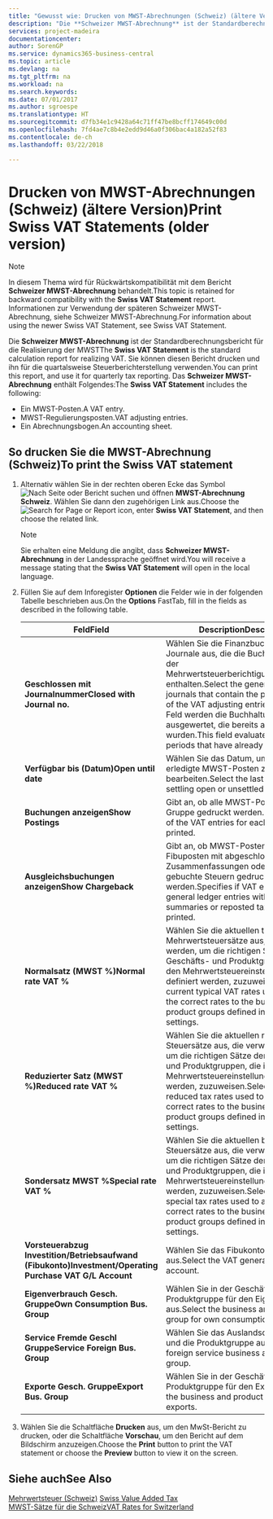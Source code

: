 ```yaml
---
title: "Gewusst wie: Drucken von MWST-Abrechnungen (Schweiz) (ältere Version)"
description: "Die **Schweizer MWST-Abrechnung** ist der Standardberechnungsbericht für die Realisierung der MWST Sie können diesen Bericht drucken und ihn für die quartalsweise Steuerberichterstellung verwenden."
services: project-madeira
documentationcenter: 
author: SorenGP
ms.service: dynamics365-business-central
ms.topic: article
ms.devlang: na
ms.tgt_pltfrm: na
ms.workload: na
ms.search.keywords: 
ms.date: 07/01/2017
ms.author: sgroespe
ms.translationtype: HT
ms.sourcegitcommit: d7fb34e1c9428a64c71ff47be8bcff174649c00d
ms.openlocfilehash: 7fd4ae7c8b4e2edd9d46a0f306bac4a182a52f83
ms.contentlocale: de-ch
ms.lasthandoff: 03/22/2018

---
```

# <a name="print-swiss-vat-statements-older-version"></a><span data-ttu-id="ae0b2-104">Drucken von MWST-Abrechnungen (Schweiz) (ältere Version)</span><span class="sxs-lookup"><span data-stu-id="ae0b2-104">Print Swiss VAT Statements (older version)</span></span>

> [!NOTE]  
>  <span data-ttu-id="ae0b2-105">In diesem Thema wird für Rückwärtskompatibilität mit dem Bericht **Schweizer MWST-Abrechnung** behandelt.</span><span class="sxs-lookup"><span data-stu-id="ae0b2-105">This topic is retained for backward compatibility with the **Swiss VAT Statement** report.</span></span> <span data-ttu-id="ae0b2-106">Informationen zur Verwendung der späteren Schweizer MWST-Abrechnung, siehe Schweizer MWST-Abrechnung.</span><span class="sxs-lookup"><span data-stu-id="ae0b2-106">For information about using the newer Swiss VAT Statement, see Swiss VAT Statement.</span></span>  

<span data-ttu-id="ae0b2-107">Die **Schweizer MWST-Abrechnung** ist der Standardberechnungsbericht für die Realisierung der MWST</span><span class="sxs-lookup"><span data-stu-id="ae0b2-107">The **Swiss VAT Statement** is the standard calculation report for realizing VAT.</span></span> <span data-ttu-id="ae0b2-108">Sie können diesen Bericht drucken und ihn für die quartalsweise Steuerberichterstellung verwenden.</span><span class="sxs-lookup"><span data-stu-id="ae0b2-108">You can print this report, and use it for quarterly tax reporting.</span></span> <span data-ttu-id="ae0b2-109">Das **Schweizer MWST-Abrechnung** enthält Folgendes:</span><span class="sxs-lookup"><span data-stu-id="ae0b2-109">The **Swiss VAT Statement** includes the following:</span></span>  

- <span data-ttu-id="ae0b2-110">Ein MWST-Posten.</span><span class="sxs-lookup"><span data-stu-id="ae0b2-110">A VAT entry.</span></span>  
- <span data-ttu-id="ae0b2-111">MWST-Regulierungsposten.</span><span class="sxs-lookup"><span data-stu-id="ae0b2-111">VAT adjusting entries.</span></span>  
- <span data-ttu-id="ae0b2-112">Ein Abrechnungsbogen.</span><span class="sxs-lookup"><span data-stu-id="ae0b2-112">An accounting sheet.</span></span>  

## <a name="to-print-the-swiss-vat-statement"></a><span data-ttu-id="ae0b2-113">So drucken Sie die MWST-Abrechnung (Schweiz)</span><span class="sxs-lookup"><span data-stu-id="ae0b2-113">To print the Swiss VAT statement</span></span>  

1.  <span data-ttu-id="ae0b2-114">Alternativ wählen Sie in der rechten oberen Ecke das Symbol ![Nach Seite oder Bericht suchen](../../media/ui-search/search_small.png "Nach Seite oder Bericht suchen") und öffnen **MWST-Abrechnung Schweiz**. Wählen Sie dann den zugehörigen Link aus.</span><span class="sxs-lookup"><span data-stu-id="ae0b2-114">Choose the ![Search for Page or Report](../../media/ui-search/search_small.png "Search for Page or Report icon") icon, enter **Swiss VAT Statement**, and then choose the related link.</span></span>  

    > [!NOTE]  
    >  <span data-ttu-id="ae0b2-115">Sie erhalten eine Meldung die angibt, dass **Schweizer MWST-Abrechnung** in der Landessprache geöffnet wird.</span><span class="sxs-lookup"><span data-stu-id="ae0b2-115">You will receive a message stating that the **Swiss VAT Statement** will open in the local language.</span></span>  

2.  <span data-ttu-id="ae0b2-116">Füllen Sie auf dem Inforegister **Optionen** die Felder wie in der folgenden Tabelle beschrieben aus.</span><span class="sxs-lookup"><span data-stu-id="ae0b2-116">On the **Options** FastTab, fill in the fields as described in the following table.</span></span>  

    |<span data-ttu-id="ae0b2-117">Feld</span><span class="sxs-lookup"><span data-stu-id="ae0b2-117">Field</span></span>|<span data-ttu-id="ae0b2-118">Description</span><span class="sxs-lookup"><span data-stu-id="ae0b2-118">Description</span></span>|  
    |---------------------------------|---------------------------------------|  
    |<span data-ttu-id="ae0b2-119">**Geschlossen mit Journalnummer**</span><span class="sxs-lookup"><span data-stu-id="ae0b2-119">**Closed with Journal no.**</span></span>|<span data-ttu-id="ae0b2-120">Wählen Sie die Finanzbuchhaltungserf.-Journale aus, die die Buchungsquelle der Mehrwertsteuerberichtigungsbuchungen enthalten.</span><span class="sxs-lookup"><span data-stu-id="ae0b2-120">Select the general ledger journals that contain the posting source of the VAT adjusting entries.</span></span> <span data-ttu-id="ae0b2-121">In diesem Feld werden die Buchhaltungsperioden ausgewertet, die bereits ausgeglichen wurden.</span><span class="sxs-lookup"><span data-stu-id="ae0b2-121">This field evaluates accounting periods that have already been settled.</span></span>|  
    |<span data-ttu-id="ae0b2-122">**Verfügbar bis (Datum)**</span><span class="sxs-lookup"><span data-stu-id="ae0b2-122">**Open until date**</span></span>|<span data-ttu-id="ae0b2-123">Wählen Sie das Datum, um offene oder erledigte MWST-Posten zu bearbeiten.</span><span class="sxs-lookup"><span data-stu-id="ae0b2-123">Select the last date for settling open or unsettled VAT entries.</span></span>|  
    |<span data-ttu-id="ae0b2-124">**Buchungen anzeigen**</span><span class="sxs-lookup"><span data-stu-id="ae0b2-124">**Show Postings**</span></span>|<span data-ttu-id="ae0b2-125">Gibt an, ob alle MWST-Posten für jede Gruppe gedruckt werden.</span><span class="sxs-lookup"><span data-stu-id="ae0b2-125">Specifies if all of the VAT entries for each group will be printed.</span></span>|  
    |<span data-ttu-id="ae0b2-126">**Ausgleichsbuchungen anzeigen**</span><span class="sxs-lookup"><span data-stu-id="ae0b2-126">**Show Chargeback**</span></span>|<span data-ttu-id="ae0b2-127">Gibt an, ob MWST-Posten und Fibuposten mit abgeschlossenen Zusammenfassungen oder erneut gebuchte Steuern gedruckt werden.</span><span class="sxs-lookup"><span data-stu-id="ae0b2-127">Specifies if VAT entries and general ledger entries with closed summaries or reposted tax will be printed.</span></span>|  
    |<span data-ttu-id="ae0b2-128">**Normalsatz (MWST %)**</span><span class="sxs-lookup"><span data-stu-id="ae0b2-128">**Normal rate VAT %**</span></span>|<span data-ttu-id="ae0b2-129">Wählen Sie die aktuellen typischen Mehrwertsteuersätze aus, die verwendet werden, um die richtigen Sätze den Geschäfts- und Produktgruppen, die in den Mehrwertsteuereinstellungen definiert werden, zuzuweisen.</span><span class="sxs-lookup"><span data-stu-id="ae0b2-129">Select the current typical VAT rates used to assign the correct rates to the business and product groups defined in the VAT settings.</span></span>|  
    |<span data-ttu-id="ae0b2-130">**Reduzierter Satz (MWST %)**</span><span class="sxs-lookup"><span data-stu-id="ae0b2-130">**Reduced rate VAT %**</span></span>|<span data-ttu-id="ae0b2-131">Wählen Sie die aktuellen reduzierten Steuersätze aus, die verwendet werden, um die richtigen Sätze den Geschäfts- und Produktgruppen, die in den Mehrwertsteuereinstellungen definiert werden, zuzuweisen.</span><span class="sxs-lookup"><span data-stu-id="ae0b2-131">Select the current reduced tax rates used to assign the correct rates to the business and product groups defined in the VAT settings.</span></span>|  
    |<span data-ttu-id="ae0b2-132">**Sondersatz MWST %**</span><span class="sxs-lookup"><span data-stu-id="ae0b2-132">**Special rate VAT %**</span></span>|<span data-ttu-id="ae0b2-133">Wählen Sie die aktuellen besonderen Steuersätze aus, die verwendet werden, um die richtigen Sätze den Geschäfts- und Produktgruppen, die in den Mehrwertsteuereinstellungen definiert werden, zuzuweisen.</span><span class="sxs-lookup"><span data-stu-id="ae0b2-133">Select the current special tax rates used to assign the correct rates to the business and product groups defined in the VAT settings.</span></span>|  
    |<span data-ttu-id="ae0b2-134">**Vorsteuerabzug Investition/Betriebsaufwand (Fibukonto)**</span><span class="sxs-lookup"><span data-stu-id="ae0b2-134">**Investment/Operating Purchase VAT G/L Account**</span></span>|<span data-ttu-id="ae0b2-135">Wählen Sie das Fibukonto für die MWST aus.</span><span class="sxs-lookup"><span data-stu-id="ae0b2-135">Select the VAT general ledger account.</span></span>|  
    |<span data-ttu-id="ae0b2-136">**Eigenverbrauch Gesch. Gruppe**</span><span class="sxs-lookup"><span data-stu-id="ae0b2-136">**Own Consumption Bus. Group**</span></span>|<span data-ttu-id="ae0b2-137">Wählen Sie in der Geschäfts- und Produktgruppe für den Eigenverbrauch aus.</span><span class="sxs-lookup"><span data-stu-id="ae0b2-137">Select the business and product group for own consumptions.</span></span>|  
    |<span data-ttu-id="ae0b2-138">**Service Fremde Geschl Gruppe**</span><span class="sxs-lookup"><span data-stu-id="ae0b2-138">**Service Foreign Bus. Group**</span></span>|<span data-ttu-id="ae0b2-139">Wählen Sie das Auslandsdienstgeschäft und die Produktgruppe aus.</span><span class="sxs-lookup"><span data-stu-id="ae0b2-139">Select the foreign service business and product group.</span></span>|  
    |<span data-ttu-id="ae0b2-140">**Exporte Gesch. Gruppe**</span><span class="sxs-lookup"><span data-stu-id="ae0b2-140">**Export Bus. Group**</span></span>|<span data-ttu-id="ae0b2-141">Wählen Sie in der Geschäfts- und Produktgruppe für den Export aus.</span><span class="sxs-lookup"><span data-stu-id="ae0b2-141">Select the business and product group for exports.</span></span>|  

3.  <span data-ttu-id="ae0b2-142">Wählen Sie die Schaltfläche **Drucken** aus, um den MwSt-Bericht zu drucken, oder die Schaltfläche **Vorschau**, um den Bericht auf dem Bildschirm anzuzeigen.</span><span class="sxs-lookup"><span data-stu-id="ae0b2-142">Choose the **Print** button to print the VAT statement or choose the **Preview** button to view it on the screen.</span></span>  

## <a name="see-also"></a><span data-ttu-id="ae0b2-143">Siehe auch</span><span class="sxs-lookup"><span data-stu-id="ae0b2-143">See Also</span></span>  
 <span data-ttu-id="ae0b2-144">[Mehrwertsteuer (Schweiz)](swiss-value-added-tax.md) </span><span class="sxs-lookup"><span data-stu-id="ae0b2-144">[Swiss Value Added Tax](swiss-value-added-tax.md) </span></span>  
 [<span data-ttu-id="ae0b2-145">MWST-Sätze für die Schweiz</span><span class="sxs-lookup"><span data-stu-id="ae0b2-145">VAT Rates for Switzerland</span></span>](vat-rates-for-switzerland.md)

